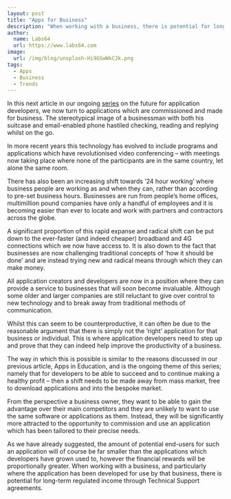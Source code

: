 ```yaml
---
layout: post
title: "Apps for Business"
description: "When working with a business, there is potential for long-term regulated income through Technical Support agreements"
author:
  name: Labs64
  url: https://www.labs64.com
image:
  url: /img/blog/unsplash-Hi9GSwWkCJk.png
tags:
  - Apps
  - Business
  - Trends
---
```


In this next article in our ongoing [series](/blog/2014/06/01/apps-in-education/) on the future for application developers, we now turn to applications which are commissioned and made for business. The stereotypical image of a businessman with both his suitcase and email-enabled phone hastiled checking, reading and replying whilst on the go.

In more recent years this technology has evolved to include programs and applications which have revolutionised video conferencing &#8211; with meetings now taking place where none of the participants are in the same country, let alone the same room.

There has also been an increasing shift towards ‘24 hour working’ where business people are working as and when they can, rather than according to pre-set business hours. Businesses are run from people’s home offices, multimillion pound companies have only a handful of employees and it is becoming easier than ever to locate and work with partners and contractors across the globe.

A significant proportion of this rapid expanse and radical shift can be put down to the ever-faster (and indeed cheaper) broadband and 4G connections which we now have access to. It is also down to the fact that businesses are now challenging traditional concepts of ‘how it should be done’ and are instead trying new and radical means through which they can make money.

All application creators and developers are now in a position where they can provide a service to businesses that will soon become invaluable. Although some older and larger companies are still reluctant to give over control to new technology and to break away from traditional methods of communication.

Whilst this can seem to be counterproductive, it can often be due to the reasonable argument that there is simply not the ‘right’ application for that business or individual. This is where application developers need to step up and prove that they can indeed help improve the productivity of a business.

The way in which this is possible is similar to the reasons discussed in our previous article, Apps in Education, and is the ongoing theme of this series; namely that for developers to be able to succeed and to continue making a healthy profit &#8211; then a shift needs to be made away from mass market, free to download applications and into the bespoke market.

From the perspective a business owner, they want to be able to gain the advantage over their main competitors and they are unlikely to want to use the same software or applications as them. Instead, they will be significantly more attracted to the opportunity to commission and use an application which has been tailored to their precise needs.

As we have already suggested, the amount of potential end-users for such an application will of course be far smaller than the applications which developers have grown used to, however the financial rewards will be proportionally greater. When working with a business, and particularly where the application has been developed for use by that business, there is potential for long-term regulated income through Technical Support agreements.
